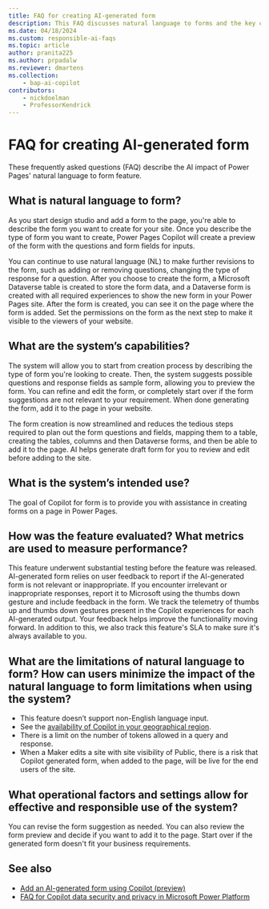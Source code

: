 ```yaml
---
title: FAQ for creating AI-generated form
description: This FAQ discusses natural language to forms and the key considerations for making use of this technology responsibly.
ms.date: 04/18/2024
ms.custom: responsible-ai-faqs
ms.topic: article
author: pranita225
ms.author: prpadalw
ms.reviewer: dmartens
ms.collection: 
    - bap-ai-copilot
contributors:
    - nickdoelman
    - ProfessorKendrick
---
```


# FAQ for creating AI-generated form

These frequently asked questions (FAQ) describe the AI impact of Power Pages' natural language to form feature.

## What is natural language to form?

As you start design studio and add a form to the page, you're able to describe the form you want to create for your site. Once you describe the type of form you want to create, Power Pages Copilot will create a preview of the form with the questions and form fields for inputs.

You can continue to use natural language (NL) to make further revisions to the form, such as adding or removing questions, changing the type of response for a question. After you choose to create the form, a Microsoft Dataverse table is created to store the form data, and a Dataverse form is created with all required experiences to show the new form in your Power Pages site. After the form is created, you can see it on the page where the form is added. Set the permissions on the form as the next step to make it visible to the viewers of your website.

## What are the system’s capabilities?

The system will allow you to start from creation process by describing the type of form you're looking to create. Then, the system suggests possible questions and response fields as sample form, allowing you to preview the form. You can refine and edit the form, or completely start over if the form suggestions are not relevant to your requirement. When done generating the form, add it to the page in your website.

The form creation is now streamlined and reduces the tedious steps required to plan out the form questions and fields, mapping them to a table, creating the tables, columns and then Dataverse forms, and then be able to add it to the page. AI helps generate draft form for you to review and edit before adding to the site.

## What is the system’s intended use?

The goal of Copilot for form is to provide you with assistance in creating forms on a page in Power Pages.

## How was the feature evaluated? What metrics are used to measure performance?

This feature underwent substantial testing before the feature was released. AI-generated form relies on user feedback to report if the AI-generated form is not relevant or inappropriate. If you encounter irrelevant or inappropriate responses, report it to Microsoft using the thumbs down gesture and include feedback in the form. We track the telemetry of thumbs up and thumbs down gestures present in the Copilot experiences for each AI-generated output. Your feedback helps improve the functionality moving forward. In addition to this, we also track this feature's SLA to make sure it's always available to you.

## What are the limitations of natural language to form? How can users minimize the impact of the natural language to form limitations when using the system?

- This feature doesn’t support non-English language input.
- See the [availability of Copilot in your geographical region](/power-platform/admin/geographical-availability-copilot).
- There is a limit on the number of tokens allowed in a query and response.
- When a Maker edits a site with site visibility of Public, there is a risk that Copilot generated form, when added to the page, will be live for the end users of the site.

## What operational factors and settings allow for effective and responsible use of the system?

You can revise the form suggestion as needed. You can also review the form preview and decide if you want to add it to the page. Start over if the generated form doesn't fit your business requirements.

## See also

- [Add an AI-generated form using Copilot (preview)](getting-started/add-form-copilot.md)
- [FAQ for Copilot data security and privacy in Microsoft Power Platform](/power-platform/faqs-copilot-data-security-privacy/)

